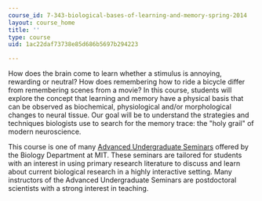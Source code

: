 ```yaml
---
course_id: 7-343-biological-bases-of-learning-and-memory-spring-2014
layout: course_home
title: ''
type: course
uid: 1ac22daf73738e85d686b5697b294223

---
```

How does the brain come to learn whether a stimulus is annoying, rewarding or neutral? How does remembering how to ride a bicycle differ from remembering scenes from a movie? In this course, students will explore the concept that learning and memory have a physical basis that can be observed as biochemical, physiological and/or morphological changes to neural tissue. Our goal will be to understand the strategies and techniques biologists use to search for the memory trace: the "holy grail" of modern neuroscience.

This course is one of many [Advanced Undergraduate Seminars](https://biology.mit.edu/undergraduate/course_listings/advanced_undergraduate_seminars) offered by the Biology Department at MIT. These seminars are tailored for students with an interest in using primary research literature to discuss and learn about current biological research in a highly interactive setting. Many instructors of the Advanced Undergraduate Seminars are postdoctoral scientists with a strong interest in teaching.
